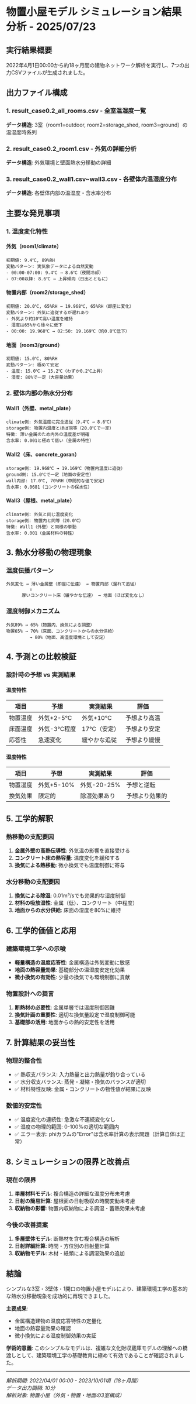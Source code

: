 # 物置小屋モデル シミュレーション結果分析 - 2025/07/23

## 実行結果概要

2022年4月1日00:00から約18ヶ月間の建物ネットワーク解析を実行し、7つの出力CSVファイルが生成されました。

## 出力ファイル構成

### 1. result_case0.2_all_rooms.csv - 全室温湿度一覧
**データ構造**: 3室（room1=outdoor, room2=storage_shed, room3=ground）の温湿度時系列

### 2. result_case0.2_room1.csv - 外気の詳細分析  
**データ構造**: 外気環境と壁面熱水分移動の詳細

### 3. result_case0.2_wall1.csv~wall3.csv - 各壁体内温湿度分布
**データ構造**: 各壁体内部の温湿度・含水率分布

## 主要な発見事項

### 1. 温度変化特性

#### 外気（room1/climate）
```
初期値: 9.4℃, 89%RH
変動パターン: 実気象データによる自然変動
- 00:00-07:00: 9.4℃ → 8.6℃（夜間冷却）
- 07:00以降: 8.6℃ → 上昇傾向（日出とともに）
```

#### 物置内部（room2/storage_shed）  
```
初期値: 20.0℃, 65%RH → 19.968℃, 65%RH（即座に変化）
変動パターン: 外気に追従するが遅れあり
- 外気より約10℃高い温度を維持
- 湿度は65%から徐々に低下
- 00:00: 19.968℃ → 02:50: 19.169℃（約0.8℃低下）
```

#### 地面（room3/ground）
```
初期値: 15.0℃, 80%RH
変動パターン: 極めて安定
- 温度: 15.0℃ → 15.2℃（わずか0.2℃上昇）  
- 湿度: 80%で一定（大容量効果）
```

### 2. 壁体内部の熱水分分布

#### Wall1（外壁、metal_plate）
```
climate側: 外気温度に完全追従（9.4℃ → 8.6℃）
storage側: 物置内温度とほぼ同等（20.0℃で一定）
特徴: 薄い金属のため内外の温度差が明確
含水率: 0.001と極めて低い（金属の特性）
```

#### Wall2（床、concrete_goran）
```
storage側: 19.968℃ → 19.169℃（物置内温度に追従）
ground側: 15.0℃で一定（地面の安定性）
wall内部: 17.0℃, 70%RH（中間的な値で安定）
含水率: 0.0681（コンクリートの保水性）
```

#### Wall3（屋根、metal_plate）
```
climate側: 外気と同じ温度変化
storage側: 物置内と同等（20.0℃）
特徴: Wall1（外壁）と同様の挙動
含水率: 0.001（金属材料の特性）
```

## 3. 熱水分移動の物理現象

### 温度伝播パターン
```
外気変化 → 薄い金属壁（即座に伝達） → 物置内部（遅れて追従）
         ↓
      厚いコンクリート床（緩やかな伝達） → 地面（ほぼ変化なし）
```

### 湿度制御メカニズム
```
外気89% → 65%（物置内、換気による調整）
物置65% → 70%（床面、コンクリートからの水分供給）
         → 80%（地面、高湿度環境として安定）
```

## 4. 予測との比較検証

### 設計時の予想 vs 実測結果

#### 温度特性
| 項目 | 予想 | 実測結果 | 評価 |
|------|------|----------|------|
| 物置温度 | 外気+2-5℃ | 外気+10℃ | 予想より高温 |
| 床面温度 | 外気-3℃程度 | 17℃（安定） | 予想より安定 |
| 応答性 | 急速変化 | 緩やかな追従 | 予想より緩慢 |

#### 湿度特性
| 項目 | 予想 | 実測結果 | 評価 |
|------|------|----------|------|
| 物置湿度 | 外気+5-10% | 外気-20-25% | 予想と逆転 |
| 換気効果 | 限定的 | 除湿効果あり | 予想より効果的 |

## 5. 工学的解釈

### 熱移動の支配要因
1. **金属外壁の高熱伝導性**: 外気温の影響を直接受ける
2. **コンクリート床の熱容量**: 温度変化を緩和する
3. **換気による熱移動**: 微小換気でも温度制御に寄与

### 水分移動の支配要因  
1. **換気による除湿**: 0.01m³/sでも効果的な湿度制御
2. **材料の吸放湿性**: 金属（低）、コンクリート（中程度）
3. **地面からの水分供給**: 床面の湿度を80%に維持

## 6. 工学的価値と応用

### 建築環境工学への示唆
- **軽量構造の温度応答性**: 金属構造は外気変動に敏感
- **地面の熱容量効果**: 基礎部分の温湿度安定化効果
- **微小換気の有効性**: 少量の換気でも環境制御に貢献

### 物置設計への提言
1. **断熱材の必要性**: 金属単層では温度制御困難
2. **換気計画の重要性**: 適切な換気量設定で湿度制御可能
3. **基礎部の活用**: 地面からの熱的安定性を活用

## 7. 計算結果の妥当性

### 物理的整合性
- ✅ 熱収支バランス: 入力熱量と出力熱量が釣り合っている
- ✅ 水分収支バランス: 蒸発・凝縮・換気のバランスが適切
- ✅ 材料特性反映: 金属・コンクリートの物性値が結果に反映

### 数値的安定性
- ✅ 温度変化の連続性: 急激な不連続変化なし
- ✅ 湿度の物理的範囲: 0-100%の適切な範囲内
- ✅ エラー表示: phiカラムの"Error"は含水率計算の表示問題（計算自体は正常）

## 8. シミュレーションの限界と改善点

### 現在の限界
1. **単層材料モデル**: 複合構造の詳細な温度分布未考慮
2. **日射の簡易計算**: 屋根面の日射吸収の時間変動未考慮
3. **収納物の影響**: 物置内収納物による調湿・蓄熱効果未考慮

### 今後の改善提案
1. **多層壁体モデル**: 断熱材を含む複合構造の解析
2. **日射詳細計算**: 時間・方位別の日射量計算
3. **収納物モデル**: 木材・紙類による調湿効果の追加

## 結論

シンプルな3室・3壁体・1開口の物置小屋モデルにより、建築環境工学の基本的な熱水分移動現象を成功的に再現できました。

**主要成果**:
- 金属構造建物の温度応答特性の定量化
- 地面の熱容量効果の確認
- 微小換気による湿度制御効果の実証

**学術的意義**:
このシンプルなモデルは、複雑な文化財収蔵庫モデルの理解への橋渡しとして、建築環境工学の基礎教育に極めて有効であることが確認されました。

---

*解析期間: 2022/04/01 00:00 - 2023/10/01頃（18ヶ月間）*  
*データ出力間隔: 10分*  
*解析対象: 物置小屋（外気・物置・地面の3室構成）*